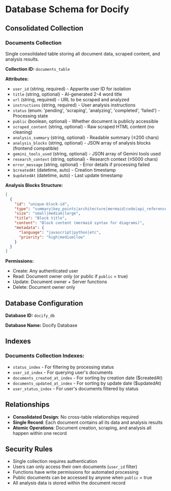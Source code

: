 # Database Schema for Docify

## Consolidated Collection

### Documents Collection
Single consolidated table storing all document data, scraped content, and analysis results.

**Collection ID:** `documents_table`

**Attributes:**
- `user_id` (string, required) - Appwrite user ID for isolation
- `title` (string, optional) - AI-generated 2-4 word title
- `url` (string, required) - URL to be scraped and analyzed
- `instructions` (string, required) - User analysis instructions
- `status` (enum: 'pending', 'scraping', 'analyzing', 'completed', 'failed') - Processing state
- `public` (boolean, optional) - Whether document is publicly accessible
- `scraped_content` (string, optional) - Raw scraped HTML content (no cleaning)
- `analysis_summary` (string, optional) - Readable summary (≤200 chars)
- `analysis_blocks` (string, optional) - JSON array of analysis blocks (frontend compatible)
- `gemini_tools_used` (string, optional) - JSON array of Gemini tools used
- `research_context` (string, optional) - Research context (≤5000 chars)
- `error_message` (string, optional) - Error details if processing failed
- `$createdAt` (datetime, auto) - Creation timestamp
- `$updatedAt` (datetime, auto) - Last update timestamp

**Analysis Blocks Structure:**
```json
[
  {
    "id": "unique-block-id",
    "type": "summary|key_points|architecture|mermaid|code|api_reference|guide|comparison|best_practices|troubleshooting",
    "size": "small|medium|large",
    "title": "Block title",
    "content": "Block content (mermaid syntax for diagrams)",
    "metadata": {
      "language": "javascript|python|etc",
      "priority": "high|medium|low"
    }
  }
]
```

**Permissions:**
- Create: Any authenticated user
- Read: Document owner only (or public if `public` = true)
- Update: Document owner + Server functions
- Delete: Document owner only

## Database Configuration

**Database ID:** `docify_db`

**Database Name:** Docify Database

## Indexes

### Documents Collection Indexes:
- `status_index` - For filtering by processing status
- `user_id_index` - For querying user's documents
- `documents_created_at_index` - For sorting by creation date ($createdAt)
- `documents_updated_at_index` - For sorting by update date ($updatedAt)
- `user_status_index` - For user's documents filtered by status

## Relationships

- **Consolidated Design**: No cross-table relationships required
- **Single Record**: Each document contains all its data and analysis results
- **Atomic Operations**: Document creation, scraping, and analysis all happen within one record

## Security Rules

- Single collection requires authentication
- Users can only access their own documents (`user_id` filter)
- Functions have write permissions for automated processing
- Public documents can be accessed by anyone when `public` = true
- All analysis data is stored within the document record

